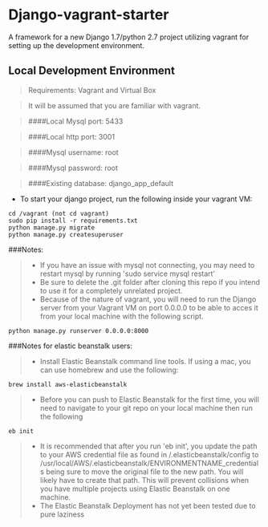 Django-vagrant-starter
=========
A framework for a new Django 1.7/python 2.7 project utilizing vagrant for setting up the development environment.

Local Development Environment
----------
> Requirements: Vagrant and Virtual Box

> It will be assumed that you are familiar with vagrant.

> ####Local Mysql port: 5433

> ####Local http port: 3001

> ####Mysql username: root

> ####Mysql password: root

> ####Existing database: django_app_default

- To start your django project, run the following inside your vagrant VM:
```
cd /vagrant (not cd vagrant)
sudo pip install -r requirements.txt
python manage.py migrate
python manage.py createsuperuser
```

###Notes:
>* If you have an issue with mysql not connecting, you may need to restart mysql by running 'sudo service mysql restart'
>* Be sure to delete the .git folder after cloning this repo if you intend to use it for a completely unrelated project.
>* Because of the nature of vagrant, you will need to run the Django server from your Vagrant VM on port 0.0.0.0 to be able to acces it from your local machine with the following script.
```
python manage.py runserver 0.0.0.0:8000
```

###Notes for elastic beanstalk users:
>* Install Elastic Beanstalk command line tools. If using a mac, you can use homebrew and use the following:
```
brew install aws-elasticbeanstalk
```
>* Before you can push to Elastic Beanstalk for the first time, you will need to navigate to your git repo on your local machine then run the following
```
eb init
```
>* It is recommended that after you run 'eb init', you update the path to your AWS credential file as found in /.elasticbeanstalk/config to /usr/local/AWS/.elasticbeanstalk/ENVIRONMENTNAME_credentials being sure to move the original file to the new path. You will likely have to create that path. This will prevent collisions when you have multiple projects using Elastic Beanstalk on one machine.
>* The Elastic Beanstalk Deployment has not yet been tested due to pure laziness
